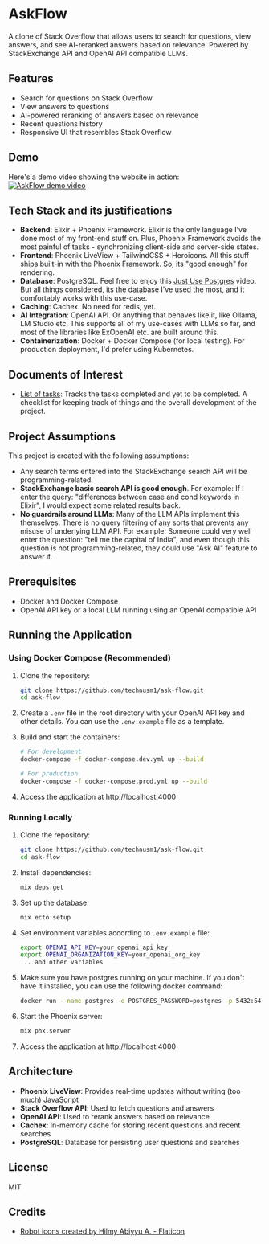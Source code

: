 # AskFlow
A clone of Stack Overflow that allows users to search for questions, view answers, and see AI-reranked answers based on relevance.
Powered by StackExchange API and OpenAI API compatible LLMs.

## Features
- Search for questions on Stack Overflow
- View answers to questions
- AI-powered reranking of answers based on relevance
- Recent questions history
- Responsive UI that resembles Stack Overflow

## Demo
Here's a demo video showing the website in action:  
[![AskFlow demo video](https://img.youtube.com/vi/j1AR5ikUJRA/0.jpg)](https://www.youtube.com/watch?v=j1AR5ikUJRA)

## Tech Stack and its justifications
- **Backend**: Elixir + Phoenix Framework. Elixir is the only language I've done most of my front-end stuff on. Plus, Phoenix Framework avoids the most painful of tasks - synchronizing client-side and server-side states.
- **Frontend**: Phoenix LiveView + TailwindCSS + Heroicons. All this stuff ships built-in with the Phoenix Framework. So, its "good enough" for rendering.
- **Database**: PostgreSQL. Feel free to enjoy this [Just Use Postgres](https://www.youtube.com/watch?v=3JW732GrMdg) video. But all things considered, its the database I've used the most, and it comfortably works with this use-case.
- **Caching**: Cachex. No need for redis, yet.
- **AI Integration**: OpenAI API. Or anything that behaves like it, like Ollama, LM Studio etc. This supports all of my use-cases with LLMs so far, and most of the libraries like ExOpenAI etc. are built around this.
- **Containerization**: Docker + Docker Compose (for local testing). For production deployment, I'd prefer using Kubernetes.

## Documents of Interest
- [List of tasks](/tasks.md): Tracks the tasks completed and yet to be completed. A checklist for keeping track of things and the overall development of the project.

## Project Assumptions
This project is created with the following assumptions:
- Any search terms entered into the StackExchange search API will be programming-related.
- **StackExchange basic search API is good enough**. For example: If I enter the query: "differences between case and cond keywords in Elixir", I would expect some related results back.
- **No guardrails around LLMs**: Many of the LLM APIs implement this themselves. There is no query filtering of any sorts that prevents any misuse of underlying LLM API. For example: Someone could very well enter the question: "tell me the capital of India", and even though this question is not programming-related, they could use "Ask AI" feature to answer it.


## Prerequisites
- Docker and Docker Compose
- OpenAI API key or a local LLM running using an OpenAI compatible API

## Running the Application

### Using Docker Compose (Recommended)

1. Clone the repository:
   ```bash
   git clone https://github.com/technusm1/ask-flow.git
   cd ask-flow
   ```

2. Create a `.env` file in the root directory with your OpenAI API key and other details. You can use the `.env.example` file as a template.

3. Build and start the containers:
   ```bash
   # For development
   docker-compose -f docker-compose.dev.yml up --build

   # For production
   docker-compose -f docker-compose.prod.yml up --build
   ```

4. Access the application at http://localhost:4000

### Running Locally

1. Clone the repository:
   ```bash
   git clone https://github.com/technusm1/ask-flow.git
   cd ask-flow
   ```

2. Install dependencies:
   ```bash
   mix deps.get
   ```

3. Set up the database:
   ```bash
   mix ecto.setup
   ```

4. Set environment variables according to `.env.example` file:
   ```bash
   export OPENAI_API_KEY=your_openai_api_key
   export OPENAI_ORGANIZATION_KEY=your_openai_org_key
   ... and other variables
   ```

5. Make sure you have postgres running on your machine. If you don't have it installed, you can use the following docker command:
   ```bash
   docker run --name postgres -e POSTGRES_PASSWORD=postgres -p 5432:5432 -d postgres
   ```

6. Start the Phoenix server:
   ```bash
   mix phx.server
   ```

7. Access the application at http://localhost:4000

## Architecture
- **Phoenix LiveView**: Provides real-time updates without writing (too much) JavaScript
- **Stack Overflow API**: Used to fetch questions and answers
- **OpenAI API**: Used to rerank answers based on relevance
- **Cachex**: In-memory cache for storing recent questions and recent searches
- **PostgreSQL**: Database for persisting user questions and searches

## License
MIT

## Credits
- [Robot icons created by Hilmy Abiyyu A. - Flaticon](https://www.flaticon.com/free-icons/robot)
